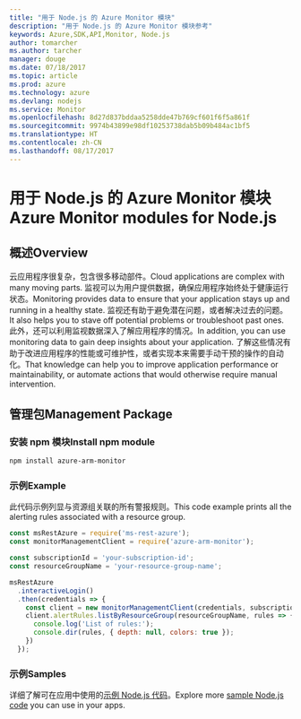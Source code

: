 ```yaml
---
title: "用于 Node.js 的 Azure Monitor 模块"
description: "用于 Node.js 的 Azure Monitor 模块参考"
keywords: Azure,SDK,API,Monitor, Node.js
author: tomarcher
ms.author: tarcher
manager: douge
ms.date: 07/18/2017
ms.topic: article
ms.prod: azure
ms.technology: azure
ms.devlang: nodejs
ms.service: Monitor
ms.openlocfilehash: 8d27d837bddaa5258dde47b769cf601f6f5a861f
ms.sourcegitcommit: 9974b43899e98df10253738dab5b09b484ac1bf5
ms.translationtype: HT
ms.contentlocale: zh-CN
ms.lasthandoff: 08/17/2017
---
```

# <a name="azure-monitor-modules-for-nodejs"></a><span data-ttu-id="2844a-104">用于 Node.js 的 Azure Monitor 模块</span><span class="sxs-lookup"><span data-stu-id="2844a-104">Azure Monitor modules for Node.js</span></span>

## <a name="overview"></a><span data-ttu-id="2844a-105">概述</span><span class="sxs-lookup"><span data-stu-id="2844a-105">Overview</span></span>
<span data-ttu-id="2844a-106">云应用程序很复杂，包含很多移动部件。</span><span class="sxs-lookup"><span data-stu-id="2844a-106">Cloud applications are complex with many moving parts.</span></span> <span data-ttu-id="2844a-107">监视可以为用户提供数据，确保应用程序始终处于健康运行状态。</span><span class="sxs-lookup"><span data-stu-id="2844a-107">Monitoring provides data to ensure that your application stays up and running in a healthy state.</span></span> <span data-ttu-id="2844a-108">监视还有助于避免潜在问题，或者解决过去的问题。</span><span class="sxs-lookup"><span data-stu-id="2844a-108">It also helps you to stave off potential problems or troubleshoot past ones.</span></span> <span data-ttu-id="2844a-109">此外，还可以利用监视数据深入了解应用程序的情况。</span><span class="sxs-lookup"><span data-stu-id="2844a-109">In addition, you can use monitoring data to gain deep insights about your application.</span></span> <span data-ttu-id="2844a-110">了解这些情况有助于改进应用程序的性能或可维护性，或者实现本来需要手动干预的操作的自动化。</span><span class="sxs-lookup"><span data-stu-id="2844a-110">That knowledge can help you to improve application performance or maintainability, or automate actions that would otherwise require manual intervention.</span></span>

## <a name="management-package"></a><span data-ttu-id="2844a-111">管理包</span><span class="sxs-lookup"><span data-stu-id="2844a-111">Management Package</span></span>

### <a name="install-npm-module"></a><span data-ttu-id="2844a-112">安装 npm 模块</span><span class="sxs-lookup"><span data-stu-id="2844a-112">Install npm module</span></span>

```bash
npm install azure-arm-monitor
```

### <a name="example"></a><span data-ttu-id="2844a-113">示例</span><span class="sxs-lookup"><span data-stu-id="2844a-113">Example</span></span>

<span data-ttu-id="2844a-114">此代码示例列显与资源组关联的所有警报规则。</span><span class="sxs-lookup"><span data-stu-id="2844a-114">This code example prints all the alerting rules associated with a resource group.</span></span>

```javascript
const msRestAzure = require('ms-rest-azure');
const monitorManagementClient = require('azure-arm-monitor');

const subscriptionId = 'your-subscription-id';
const resourceGroupName = 'your-resource-group-name';

msRestAzure
  .interactiveLogin()
  .then(credentials => {
    const client = new monitorManagementClient(credentials, subscriptionId);
    client.alertRules.listByResourceGroup(resourceGroupName, rules => {
      console.log('List of rules:');
      console.dir(rules, { depth: null, colors: true });
    })
  });

```

### <a name="samples"></a><span data-ttu-id="2844a-115">示例</span><span class="sxs-lookup"><span data-stu-id="2844a-115">Samples</span></span>

<span data-ttu-id="2844a-116">详细了解可在应用中使用的[示例 Node.js 代码](https://azure.microsoft.com/resources/samples/?platform=nodejs)。</span><span class="sxs-lookup"><span data-stu-id="2844a-116">Explore more [sample Node.js code](https://azure.microsoft.com/resources/samples/?platform=nodejs) you can use in your apps.</span></span>
